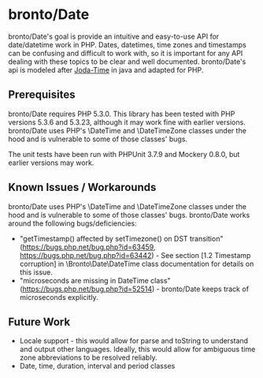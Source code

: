 # bronto/Date #

bronto/Date's goal is provide an intuitive and easy-to-use API for date/datetime work in PHP. Dates, datetimes, time zones and timestamps can be confusing and difficult to work with, so it is important for any API dealing with these topics to be clear and well documented. bronto/Date's api is modeled after [Joda-Time](http://www.joda.org/joda-time/) in java and adapted for PHP.

## Prerequisites ##

bronto/Date requires PHP 5.3.0. This library has been tested with PHP versions 5.3.6 and 5.3.23, although it may work fine with earlier versions. bronto/Date uses PHP's \DateTime and \DateTimeZone classes under the hood and is vulnerable to some of those classes' bugs.

The unit tests have been run with PHPUnit 3.7.9 and Mockery 0.8.0, but earlier versions may work.

## Known Issues / Workarounds ##

bronto/Date uses PHP's \DateTime and \DateTimeZone classes under the hood and is vulnerable to some of those classes' bugs. bronto/Date works around the following bugs/deficiencies:

* "getTimestamp() affected by setTimezone() on DST transition" (https://bugs.php.net/bug.php?id=63459, https://bugs.php.net/bug.php?id=63442) - See section [1.2 Timestamp corruption] in \Bronto\Date\DateTime class documentation for details on this issue.
* "microseconds are missing in DateTime class" (https://bugs.php.net/bug.php?id=52514) - bronto/Date keeps track of microseconds explicitly.

## Future Work ##

* Locale support - this would allow for parse and toString to understand and output other languages. Ideally, this would allow for ambiguous time zone abbreviations to be resolved reliably.
* Date, time, duration, interval and period classes
